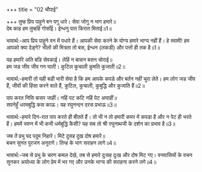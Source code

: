 +++
title = "02 चौपाई"

+++
तुम्ह प्रिय पाहुने बन पगु धारे। सेवा जोगु न भाग हमारे॥  
देब काह हम तुम्हहि गोसाँई। ईन्धनु पात किरात मिताई॥1॥  

भावार्थ:-आप प्रिय पाहुने वन में पधारे हैं। आपकी सेवा करने के योग्य हमारे भाग्य नहीं हैं। हे स्वामी! हम आपको क्या देङ्गे? भीलों की मित्रता तो बस, ईन्धन (लकडी) और पत्तों ही तक है॥1॥  

यह हमारि अति बडि सेवकाई। लेहिं न बासन बसन चोराई॥  
हम जड जीव जीव गन घाती। कुटिल कुचाली कुमति कुजाती॥2॥  

भावार्थ:-हमारी तो यही बडी भारी सेवा है कि हम आपके कपडे और बर्तन नहीं चुरा लेते। हम लोग जड जीव हैं, जीवों की हिंसा करने वाले हैं, कुटिल, कुचाली, कुबुद्धि और कुजाति हैं॥2॥  

पाप करत निसि बासर जाहीं। नहिं पट कटि नहिं पेट अघाहीं॥  
सपनेहुँ धरमबुद्धि कस काऊ। यह रघुनन्दन दरस प्रभाऊ॥3॥  

भावार्थ:-हमारे दिन-रात पाप करते ही बीतते हैं। तो भी न तो हमारी कमर में कपडा है और न पेट ही भरते हैं। हममें स्वप्न में भी कभी धर्मबुद्धि कैसी? यह सब तो श्री रघुनाथजी के दर्शन का प्रभाव है॥3॥  

जब तें प्रभु पद पदुम निहारे। मिटे दुसह दुख दोष हमारे॥  
बचन सुनत पुरजन अनुरागे। तिन्ह के भाग सराहन लागे॥4॥  

भावार्थ:-जब से प्रभु के चरण कमल देखे, तब से हमारे दुःसह दुःख और दोष मिट गए। वनवासियों के वचन सुनकर अयोध्या के लोग प्रेम में भर गए और उनके भाग्य की सराहना करने लगे॥4॥  
